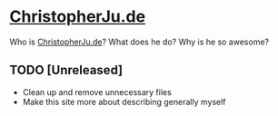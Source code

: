 # [ChristopherJu.de](http://christopherju.de)


Who is [ChristopherJu.de](http://christopherju.de)?
What does he do?
Why is he so awesome?


## TODO [Unreleased]

- Clean up and remove unnecessary files
- Make this site more about describing generally myself
